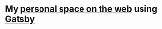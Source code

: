 # My [personal space on the web](http://www.nateyoung.io) using [Gatsby](https://www.gatsbyjs.org/)
